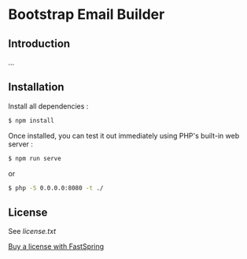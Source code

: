 # Bootstrap Email Builder

## Introduction

...


## Installation

Install all dependencies :

```bash
$ npm install
```

Once installed, you can test it out immediately using PHP's built-in web server :

```bash
$ npm run serve
```

or

```bash
$ php -S 0.0.0.0:8080 -t ./
```


## License

See *license.txt*

[Buy a license with FastSpring](http://sites.fastspring.com/161store/product/bootstrap-email-builder) 
